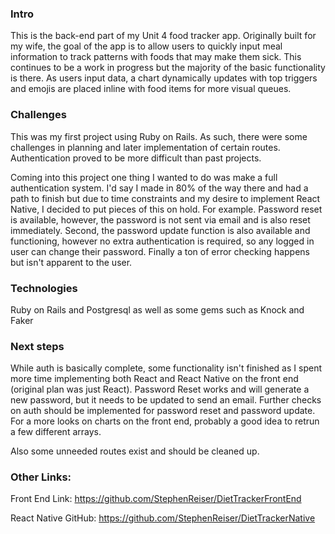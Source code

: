 ### Intro

This is the back-end part of my Unit 4 food tracker app. Originally built for my wife, the goal of the app is to allow users to quickly input meal information to track patterns with foods that may make them sick. This continues to be a work in progress but the majority of the basic functionality is there. As users input data, a chart dynamically updates with top triggers and emojis are placed inline with food items for more visual queues. 

### Challenges
This was my first project using Ruby on Rails. As such, there were some challenges in planning and later implementation of certain routes. Authentication proved to be more difficult than past projects.

Coming into this project one thing I wanted to do was make a full authentication system. I'd say I made in 80% of the way there and had a path to finish but due to time constraints and my desire to implement React Native, I decided to put pieces of this on hold. For example. Password reset is available, however, the password is not sent via email and is also reset immediately. Second, the password update function is also available and functioning, however no extra authentication is required, so any logged in user can change their password. Finally a ton of error checking happens but isn't apparent to the user.

### Technologies
Ruby on Rails and Postgresql as well as some gems such as Knock and Faker


### Next steps
While auth is basically complete, some functionality isn't finished as I spent more time implementing both React and React Native on the front end (original plan was just React). Password Reset works and will generate a new password, but it needs to be updated to send an email. Further checks on auth should be implemented for password reset and password update. For a more looks on charts on the front end, probably a good idea to retrun a few different arrays.

Also some unneeded routes exist and should be cleaned up.


### Other Links:

Front End Link:
https://github.com/StephenReiser/DietTrackerFrontEnd

React Native GitHub:
https://github.com/StephenReiser/DietTrackerNative